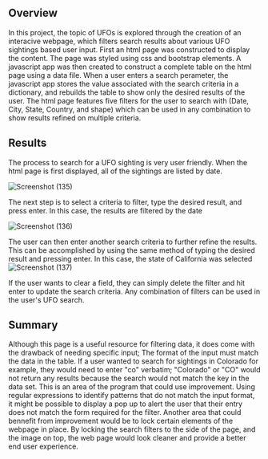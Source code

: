 ## Overview
In this project, the topic of UFOs is explored through the creation of an interacive webpage, which filters search results about various UFO sightings based user input. First an html page was constructed to display the content. The page was styled using css and bootstrap elements. A javascript app was then created to construct a complete table on the html page using a data file. When a user enters a search perameter, the javascript app stores the value associated with the
search criteria in a dictionary, and rebuilds the table to show only the desired results of the user. The html page features five filters for the user to search with (Date, City, State, Country, and shape) which can be used in any combination to show results refined on multiple criteria. 

## Results
The process to search for a UFO sighting is very user friendly. When the html page is first displayed, all of the sightings are listed by date. 

![Screenshot (135)](https://user-images.githubusercontent.com/106559768/187842301-301ad2a3-5330-43d7-83ba-570dfb028e9a.png)


The next step is to select a criteria to filter, type the desired result, and press enter. In this case, the results are filtered by the date

![Screenshot (136)](https://user-images.githubusercontent.com/106559768/187842390-d72da630-246f-4b31-ad77-6d73026e7f2d.png)


The user can then enter another search criteria to further refine the results. This can be accomplished by using the same method of typing the desired result and pressing enter. In this case, the state of California was selected 
![Screenshot (137)](https://user-images.githubusercontent.com/106559768/187842580-ccd266aa-b680-4b2b-a0c0-652cab2de0cf.png)
 
If the user wants to clear a field, they can simply delete the filter and hit enter to update the search criteria. Any combination of filters can be used in the user's UFO search. 

## Summary
Although this page is a useful resource for filtering data, it does come with the drawback of needing specific input; The format of the input must match the data in the table. If a user wanted to search for sightings in Colorado for example, they would need to enter "co" verbatim; "Colorado" or "CO" would not return any results because the search would not match the key in the data set. This is an area of the program that could use improvement. Using regular expressions to identify patterns that do not match the input format, it might be possible to display a pop up to alert the user that their entry does not match the form required for the filter. Another area that could bennefit from improvement would be to lock certain elements of the webpage in place. By locking the search filters to the side of the page, and the image on top, the web page would look cleaner and provide a better end user experience.
